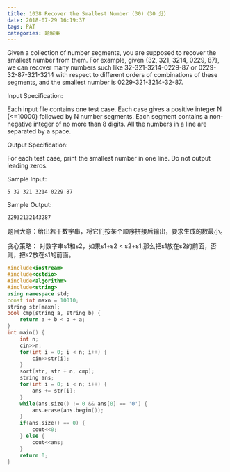 ```yaml
---
title: 1038 Recover the Smallest Number (30)（30 分）
date: 2018-07-29 16:19:37
tags: PAT
categories: 题解集
---
```


Given a collection of number segments, you are supposed to recover the smallest number from them. For example, given {32, 321, 3214, 0229, 87}, we can recover many numbers such like 32-321-3214-0229-87 or 0229-32-87-321-3214 with respect to different orders of combinations of these segments, and the smallest number is 0229-321-3214-32-87.

Input Specification:

Each input file contains one test case. Each case gives a positive integer N (<=10000) followed by N number segments. Each segment contains a non-negative integer of no more than 8 digits. All the numbers in a line are separated by a space.

Output Specification:

For each test case, print the smallest number in one line. Do not output leading zeros.

Sample Input:
```
5 32 321 3214 0229 87
```
Sample Output:
```
22932132143287
```
题目大意：给出若干数字串，将它们按某个顺序拼接后输出，要求生成的数最小。

贪心策略：
对数字串s1和s2，如果s1+s2 < s2+s1,那么把s1放在s2的前面，否则，把s2放在s1的前面。

```cpp
#include<iostream>
#include<cstdio>
#include<algorithm>
#include<string>
using namespace std;
const int maxn = 10010;
string str[maxn];
bool cmp(string a, string b) {
    return a + b < b + a;
}
int main() {
    int n;
    cin>>n;
    for(int i = 0; i < n; i++) {
        cin>>str[i];
    }
    sort(str, str + n, cmp);
    string ans;
    for(int i = 0; i < n; i++) {
        ans += str[i];
    }
    while(ans.size() != 0 && ans[0] == '0') {
        ans.erase(ans.begin());
    }
    if(ans.size() == 0) {
        cout<<0;
    } else {
        cout<<ans;
    }
    return 0;
}

```